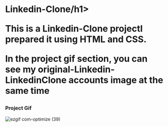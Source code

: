 <h1>Linkedin-Clone/h1>

<p> This is a Linkedin-Clone projectI prepared it using HTML and CSS. </p>

<p>In the project gif section, you can see my original-Linkedin-LinkedinClone accounts image at the same time</p>

<h3>Project Gif</h3>


![ezgif com-optimize (39)](https://github.com/nazanyilmaz/Linkedin-Clone/assets/147782488/dba16030-1044-44f9-a8ce-52c6f368e57e)
